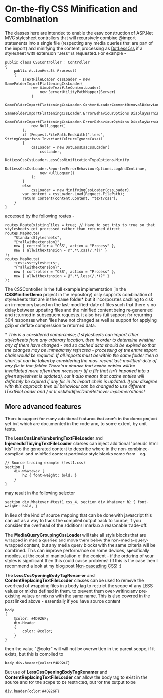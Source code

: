 # On-the-fly CSS Minification and Combination

The classes here are intended to enable the easy construction of ASP.Net MVC stylesheet controllers that will recursively combine @import statements into a single file (respecting any media queries that are part of the import) and minifying the content, processing as [DotLessCss](http://http://www.dotlesscss.org) if a stylesheet with extension ".less" is requested. For example -

    public class CSSController : Controller
    {
        public ActionResult Process()
        {
            ITextFileLoader cssLoader = new SameFolderImportFlatteningCssLoader(
                new SimpleTextFileContentLoader(
                    new ServerUtilityPathMapper(Server)
                )
                SameFolderImportFlatteningCssLoader.ContentLoaderCommentRemovalBehaviourOptions.ContentIsUnprocessed,
                SameFolderImportFlatteningCssLoader.ErrorBehaviourOptions.DisplayWarningAndIgnore,
                SameFolderImportFlatteningCssLoader.ErrorBehaviourOptions.DisplayWarningAndIgnore,
                new NullLogger()
            );
            if (Request.FilePath.EndsWith(".less", StringComparison.InvariantCultureIgnoreCase))
            {
                cssLoader = new DotLessCssCssLoader(
                    cssLoader,
                    DotLessCssCssLoader.LessCssMinificationTypeOptions.Minify
                    DotLessCssCssLoader.ReportedErrorBehaviourOptions.LogAndContinue,
                    new NullLogger()
                );
            }
            else
                cssLoader = new MinifyingCssLoader(cssLoader);
            var content = cssLoader.Load(Request.FilePath);
            return Content(content.Content, "text/css");
        }
    }

accessed by the following routes -

    routes.RouteExistingFiles = true; // Have to set this to true so that stylesheets get processed rather than returned direct
    routes.MapRoute(
        "StandardStylesheets",
        "{*allwithextension}",
        new { controller = "CSS", action = "Process" },
        new { allwithextension = @".*\.css(/.*)?" }
    );
    routes.MapRoute(
        "LessCssStylesheets",
        "{*allwithextension}",
        new { controller = "CSS", action = "Process" },
        new { allwithextension = @".*\.less(/.*)?" }
    );

The CSSController in the full example implementation (in the **CSSMinifierDemo** project in the repository) only supports combination of stylesheets that are in the same folder* but it incorporates caching to disk an in-memory based on the last-modified-date of files such that there is no delay between updating files and the minified content being re-generated and returned in subsequent requests. It also has full support for returning 304 responses when files have not changed as well as support for applying gzip or deflate compression to returned data.

\* _This is a considered compromise; if stylesheets can import other stylesheets from any arbitrary location, then in order to determine whether any of them have changed - and so cached data should be expired so that the changes may be immediately reflected - processing of the entire import chain would be required. If all imports must be within the same folder then a shortcut can be taken by considering the most recent last-modified-date of any file in that folder. There's a chance that cache entries will be invalidated more often than necessary (if a file that isn't imported into a given stylesheet is updated), but it also means that cache entries will definitely be expired if any file in its import chain is updated. If you disagree with this approach then all behaviour can be changed to use different ITextFileLoader and / or ILastModifiedDateRetriever implementations!_

## More advanced features

There is support for many additional features that aren't in the demo project yet but which are documented in the code and, to some extent, by unit tests.

The **LessCssLineNumberingTextFileLoader** and **InjectedIdTidyingTextFileLoader** classes can inject additional "pseudo html ids" into the generated content to describe where in the non-combined-compiled-and-minified content particular style blocks came from - eg.

    // Source tracing example (test1.css)
    section {
        div.Whatever {
            h2 { font-weight: bold; }
        }
    }

may result in the following selector

    section div.Whatever #test1.css_4, section div.Whatever h2 { font-weight: bold; }

In lieu of the kind of source mapping that can be done with javascript this can act as a way to track the compiled output back to source, if you consider the overhead of the additional markup a reasonable trade-off.

The **MediaQueryGroupingCssLoader** will take all style blocks that are wrapped in media queries and move them below the non-media-query-wrapped content, but any media query blocks with the same criteria will be combined. This can improve performance on some devices, specifically mobiles, at the cost of manipulation of the content - if the ordering of your styles is significant then this could cause problems! (If this is the case then I recommend a look at my blog post [Non-cascading CSS](http://www.productiverage.com/Read/42)! :)

The **LessCssOpeningBodyTagRenamer** and **ContentReplacingTextFileLoader** classes can be used to remove the overhead of wrapping files in a body tag to restrict the scope of any LESS values or mixins defined in them, to prevent them over-writing any pre-existing values or mixins with the same name. This is also covered in the post linked above - essentially if you have source content

    body
    {
        @color: #4D926F;
        div.Header
        {
            color: @color;
        }
    }

then the value "@color" will will not be overwritten in the parent scope, if it exists, but this is compiled to

    body div.header{color:#4D926F}

But use of **LessCssOpeningBodyTagRenamer** and **ContentReplacingTextFileLoader** can allow the body tag to exist in the source and for the scope to be restricted, but for the output to be

    div.header{color:#4D926F}
